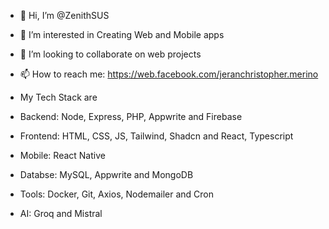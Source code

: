 - 👋 Hi, I’m @ZenithSUS
- 👀 I’m interested in Creating Web and Mobile apps
- 💞️ I’m looking to collaborate on web projects 
- 📫 How to reach me: https://web.facebook.com/jeranchristopher.merino

- My Tech Stack are
- Backend: Node, Express, PHP, Appwrite and Firebase
- Frontend: HTML, CSS, JS, Tailwind, Shadcn and React, Typescript
- Mobile: React Native
- Databse: MySQL, Appwrite and MongoDB
- Tools: Docker,  Git, Axios, Nodemailer and Cron
- AI: Groq and Mistral
